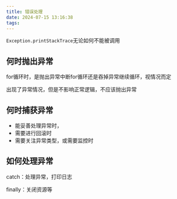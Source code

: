 ```yaml
---
title: 错误处理
date: 2024-07-15 13:16:38
tags:
---
```




`Exception.printStackTrace`无论如何不能被调用

## 何时抛出异常

for循环时，是抛出异常中断for循环还是吞掉异常继续循环，视情况而定

出现了异常情况，但是不影响正常逻辑，不应该抛出异常

## 何时捕获异常

- 能妥善处理异常时，
- 需要进行回滚时
- 需要关注异常类型，或需要监控时

## 如何处理异常

 catch：处理异常，打印日志

finally：关闭资源等